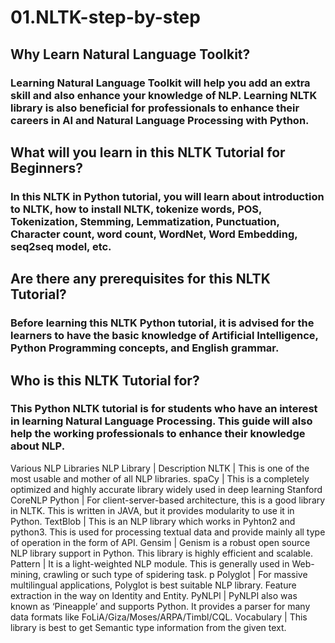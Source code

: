 # 01.NLTK-step-by-step
## Why Learn Natural Language Toolkit?
### Learning Natural Language Toolkit will help you add an extra skill and also enhance your knowledge of NLP. Learning NLTK library is also beneficial for professionals to enhance their careers in AI and Natural Language Processing with Python.

## What will you learn in this NLTK Tutorial for Beginners?
### In this NLTK in Python tutorial, you will learn about introduction to NLTK, how to install NLTK, tokenize words, POS, Tokenization, Stemming, Lemmatization, Punctuation, Character count, word count, WordNet, Word Embedding, seq2seq model, etc.

## Are there any prerequisites for this NLTK Tutorial?
### Before learning this NLTK Python tutorial, it is advised for the learners to have the basic knowledge of Artificial Intelligence, Python Programming concepts, and English grammar.

## Who is this NLTK Tutorial for?
### This Python NLTK tutorial is for students who have an interest in learning Natural Language Processing. This guide will also help the working professionals to enhance their knowledge about NLP.




Various NLP Libraries
NLP Library	| Description
NLTK	| This is one of the most usable and mother of all NLP libraries.
spaCy	| This is a completely optimized and highly accurate library widely used in deep learning
Stanford CoreNLP Python	| For client-server-based architecture, this is a good library in NLTK. This is written in JAVA, but it provides modularity to use it in Python.
TextBlob	| This is an NLP library which works in Pyhton2 and python3. This is used for processing textual data and provide mainly all type of operation in the form of API.
Gensim |	Genism is a robust open source NLP library support in Python. This library is highly efficient and scalable.
Pattern |	It is a light-weighted NLP module. This is generally used in Web-mining, crawling or such type of spidering task. p
Polyglot |	For massive multilingual applications, Polyglot is best suitable NLP library. Feature extraction in the way on Identity and Entity.
PyNLPl |	PyNLPI also was known as ‘Pineapple’ and supports Python. It provides a parser for many data formats like FoLiA/Giza/Moses/ARPA/Timbl/CQL.
Vocabulary |	This library is best to get Semantic type information from the given text.
